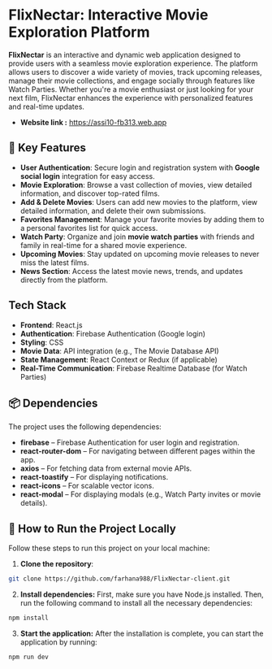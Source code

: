 # FlixNectar: Interactive Movie Exploration Platform

**FlixNectar** is an interactive and dynamic web application designed to provide users with a seamless movie exploration experience. The platform allows users to discover a wide variety of movies, track upcoming releases, manage their movie collections, and engage socially through features like Watch Parties. Whether you're a movie enthusiast or just looking for your next film, FlixNectar enhances the experience with personalized features and real-time updates.

- **Website link :** https://assi10-fb313.web.app

## 🔑 Key Features

- **User Authentication**: Secure login and registration system with **Google social login** integration for easy access.
- **Movie Exploration**: Browse a vast collection of movies, view detailed information, and discover top-rated films.
- **Add & Delete Movies**: Users can add new movies to the platform, view detailed information, and delete their own submissions.
- **Favorites Management**: Manage your favorite movies by adding them to a personal favorites list for quick access.
- **Watch Party**: Organize and join **movie watch parties** with friends and family in real-time for a shared movie experience.
- **Upcoming Movies**: Stay updated on upcoming movie releases to never miss the latest films.
- **News Section**: Access the latest movie news, trends, and updates directly from the platform.

## Tech Stack

- **Frontend**: React.js
- **Authentication**: Firebase Authentication (Google login)
- **Styling**: CSS
- **Movie Data**: API integration (e.g., The Movie Database API)
- **State Management**: React Context or Redux (if applicable)
- **Real-Time Communication**: Firebase Realtime Database (for Watch Parties)
  
## 📦 Dependencies

The project uses the following dependencies:

- **firebase** – Firebase Authentication for user login and registration.
- **react-router-dom** – For navigating between different pages within the app.
- **axios** – For fetching data from external movie APIs.
- **react-toastify** – For displaying notifications.
- **react-icons** – For scalable vector icons.
- **react-modal** – For displaying modals (e.g., Watch Party invites or movie details).



## 🚀 How to Run the Project Locally

Follow these steps to run this project on your local machine:

1. **Clone the repository**:
 ```bash
 git clone https://github.com/farhana988/FlixNectar-client.git
 ```
2. **Install dependencies:** First, make sure you have Node.js installed. Then, run the following command to install all the necessary dependencies:
 ```bash
npm install
 ```
3. **Start the application:** After the installation is complete, you can start the application by running:

 ```bash
npm run dev
 ```

